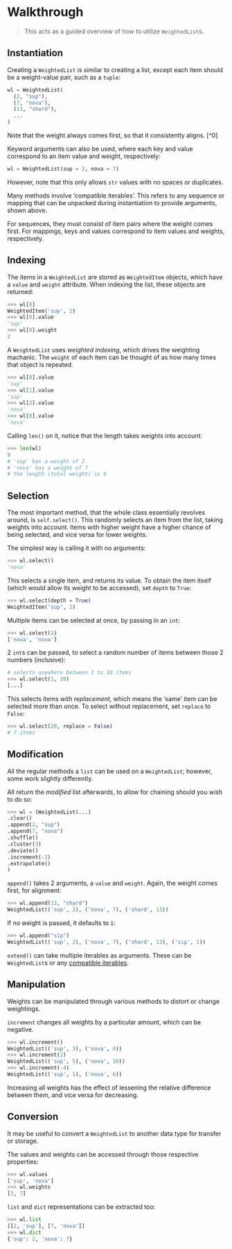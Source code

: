 # Walkthrough

> This acts as a guided overview of how to utilize `WeightedList`s.

## Instantiation
Creating a `WeightedList` is similar to creating a list, except each item should be a weight-value pair, such as a `tuple`:

```py
wl = WeightedList(
  (2, "sup"),
  (7, "nova"),
  (13, "shard"),
  ...
)
```

Note that the weight always comes first, so that it consistently aligns. [^0]

Keyword arguments can also be used, where each key and value correspond to an item value and weight, respectively:

```py
wl = WeightedList(sup = 2, nova = 7)
```

However, note that this only allows `str` values with no spaces or duplicates.

Many methods involve ‘compatible iterables’. This refers to any sequence or mapping that can be unpacked during instantiation to provide arguments, shown above.

For sequences, they must consist of item pairs where the weight comes first. For mappings, keys and values correspond to item values and weights, respectively.

## Indexing
The items in a `WeightedList` are stored as `WeightedItem` objects, which have a `value` and `weight` attribute. When indexing the list, these objects are returned:

```py
>>> wl[0]
WeightedItem('sup', 2)
>>> wl[0].value
'sup'
>>> wl[0].weight
2
```

A `WeightedList` uses *weighted indexing*, which drives the weighting machanic. The `weight` of each item can be thought of as how many times that object is repeated.

```py
>>> wl[0].value
'sup'
>>> wl[1].value
'sup'
>>> wl[2].value
'nova'
>>> wl[8].value
'nova'
```

Calling `len()` on it, notice that the length takes weights into account:

```py
>>> len(wl)
9
# 'sup' has a weight of 2
# 'nova' has a weight of 7
# the length (total weight) is 9
```

## Selection
The most important method, that the whole class essentially revolves around, is `self.select()`. This randomly selects an item from the list, taking weights into account. Items with higher weight have a higher chance of being selected, and vice versa for lower weights.

The simplest way is calling it with no arguments:

```py
>>> wl.select()
'nova'
```

This selects a single item, and returns its value. To obtain the item itself (which would allow its weight to be accessed), set `depth` to `True`:

```py
>>> wl.select(depth = True)
WeightedItem('sup', 2)
```

Multiple items can be selected at once, by passing in an `int`:

```py
>>> wl.select(2)
['nova', 'nova']
```

2 `int`s can be passed, to select a random number of items between those 2 numbers (inclusive):

```py
# selects anywhere between 1 to 10 items
>>> wl.select(1, 10)
[...]
```

This selects items *with replacement*, which means the ‘same’ item can be selected more than once. To select without replacement, set `replace` to `False`:

```py
>>> wl.select(20, replace = False)
# 7 items
```

## Modification
All the regular methods a `list` can be used on a `WeightedList`; however, some work slightly differently.

All return the *modified* list afterwards, to allow for chaining should you wish to do so:

```py
>>> wl = (WeightedList(...)
.clear()
.append(2, "sup")
.append(7, "nova")
.shuffle()
.cluster(3)
.deviate()
.increment(-2)
.extrapolate()
)
```

`append()` takes 2 arguments, a `value` and `weight`. Again, the weight comes first, for alignment:

```py
>>> wl.append(13, "shard")
WeightedList(('sup', 2), ('nova', 7), ('shard', 13))
```

If no weight is passed, it defaults to `1`:

```py
>>> wl.append("sip")
WeightedList(('sup', 2), ('nova', 7), ('shard', 13), ('sip', 1))
```

`extend()` can take multiple iterables as arguments. These can be `WeightedList`s or any [compatible iterables](Indexing).

## Manipulation
Weights can be manipulated through various methods to distort or change weightings.

`increment` changes all weights by a particular amount, which can be negative.

```py
>>> wl.increment()
WeightedList(('sup', 3), ('nova', 8))
>>> wl.increment(2)
WeightedList(('sup', 5), ('nova', 10))
>>> wl.increment(-4)
WeightedList(('sup', 1), ('nova', 6))
```

Increasing all weights has the effect of lessening the relative difference between them, and vice versa for decreasing.

## Conversion
It may be useful to convert a `WeightedList` to another data type for transfer or storage.

The values and weights can be accessed through those respective properties:

```py
>>> wl.values
['sup', 'nova']
>>> wl.weights
[2, 7]
```

`list` and `dict` representations can be extracted too:

```py
>>> wl.list
[[2, 'sup'], [7, 'nova']]
>>> wl.dict
{'sup': 2, 'nova': 7}
```